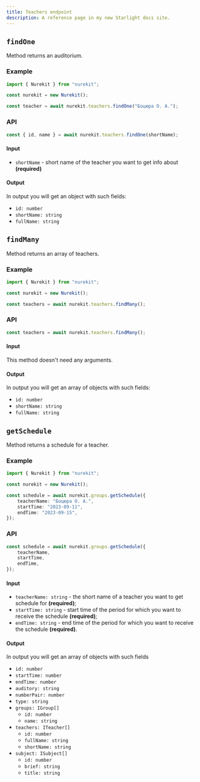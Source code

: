 ```yaml
---
title: Teachers endpoint
description: A reference page in my new Starlight docs site.
---
```


## `findOne`

Method returns an auditorium.

### Example

```typescript
import { Nurekit } from "nurekit";

const nurekit = new Nurekit();

const teacher = await nurekit.teachers.findOne("Боцюра О. А.");
```

### API

```typescript
const { id, name } = await nurekit.teachers.findOne(shortName);
```

#### Input

- `shortName` - short name of the teacher you want to get info about **(required)**

#### Output

In output you will get an object with such fields:

- `id: number`
- `shortName: string`
- `fullName: string`

## `findMany`

Method returns an array of teachers.

### Example

```typescript
import { Nurekit } from "nurekit";

const nurekit = new Nurekit();

const teachers = await nurekit.teachers.findMany();
```

### API

```typescript
const teachers = await nurekit.teachers.findMany();
```

#### Input

This method doesn't need any arguments.

#### Output

In output you will get an array of objects with such fields:

- `id: number`
- `shortName: string`
- `fullName: string`

## `getSchedule`

Method returns a schedule for a teacher.

### Example

```typescript
import { Nurekit } from "nurekit";

const nurekit = new Nurekit();

const schedule = await nurekit.groups.getSchedule({
	teacherName: "Боцюра О. А.",
	startTime: "2023-09-11",
	endTime: "2023-09-15",
});
```

### API

```typescript
const schedule = await nurekit.groups.getSchedule({
	teacherName,
	startTime,
	endTime,
});
```

#### Input

- `teacherName: string` - the short name of a teacher you want to get schedule for **(required)**;
- `startTime: string` - start time of the period for which you want to receive the schedule **(required)**;
- `endTime: string` - end time of the period for which you want to receive the schedule **(required)**.

#### Output

In output you will get an array of objects with such fields

- `id: number`
- `startTime: number`
- `endTime: number`
- `auditory: string`
- `numberPair: number`
- `type: string`
- `groups: IGroup[]`
  - `id: number`
  - `name: string`
- `teachers: ITeacher[]`
  - `id: number`
  - `fullName: string`
  - `shortName: string`
- `subject: ISubject[]`
  - `id: number`
  - `brief: string`
  - `title: string`

